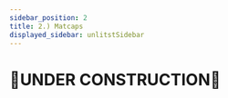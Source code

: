 ```yaml
---
sidebar_position: 2
title: 2.) Matcaps
displayed_sidebar: unlitstSidebar
---
```


# 🚧UNDER CONSTRUCTION🚧